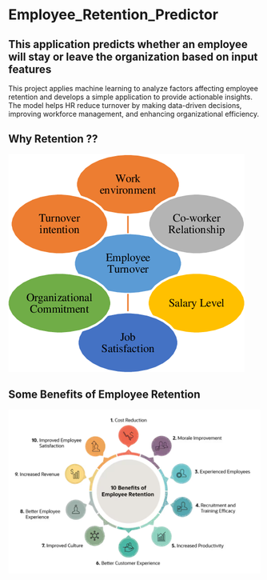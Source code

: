 # Employee_Retention_Predictor

## This application predicts whether an employee will stay or leave the organization based on input features
This project applies machine learning to analyze factors affecting employee retention and develops a simple application to provide actionable insights. The model helps HR reduce turnover by making data-driven decisions, improving workforce management, and enhancing organizational efficiency.

## Why Retention ??

![img alt](https://github.com/Tridibesh-033/Employee_Retention_Predictor/blob/main/reasons.png?raw=true)

## Some Benefits of Employee Retention

![img alt](https://github.com/Tridibesh-033/Employee_Retention_Predictor/blob/main/benefits.png?raw=true)
